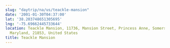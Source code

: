 ```yaml
---
slug: "daytrip/na/us/teackle-mansion"
date: '2001-01-30T04:37:00'
lat: '38.203748651305695'
lng: '-75.69662445733644'
location: Teackle Mansion, 11736, Mansion Street, Princess Anne, Somerset County,
  Maryland, 21853, United States
title: Teackle Mansion
---
```



